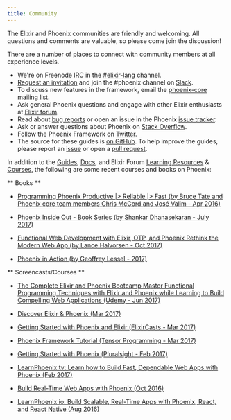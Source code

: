 ```yaml
---
title: Community
---
```


The Elixir and Phoenix communities are friendly and welcoming. All questions and comments are valuable, so please come join the discussion!

There are a number of places to connect with community members at all experience levels.

* We're on Freenode IRC in the [\#elixir-lang](http://webchat.freenode.net/?channels=elixir-lang) channel.
* [Request an invitation](https://elixir-slackin.herokuapp.com/) and join the #phoenix channel on [Slack](https://elixir-lang.slack.com).
* To discuss new features in the framework, email the [phoenix-core mailing list](http://groups.google.com/group/phoenix-core).
* Ask general Phoenix questions and engage with other Elixir enthusiasts at [Elixir forum](https://elixirforum.com/).
* Read about [bug reports](https://github.com/phoenixframework/phoenix/blob/master/CONTRIBUTING.md#bug-reports) or open an issue in the Phoenix [issue tracker](https://github.com/phoenixframework/phoenix/issues).
* Ask or answer questions about Phoenix on [Stack Overflow](http://stackoverflow.com/questions/tagged/phoenix-framework).
* Follow the Phoenix Framework on [Twitter](https://twitter.com/elixirphoenix).
* The source for these guides is [on GitHub](https://github.com/phoenixframework/phoenix_guides). To help improve the guides, please report an [issue](https://github.com/phoenixframework/phoenix_guides/issues) or open a [pull request](https://github.com/phoenixframework/phoenix_guides/pulls).

In addition to the [Guides](https://hexdocs.pm/phoenix/overview.html), [Docs](https://hexdocs.pm/phoenix/Phoenix.html), and Elixir Forum [Learning Resources](https://elixirforum.com/c/learning-resources) & [Courses](https://elixirforum.com/c/learning-resources/courses), the following are some recent courses and books on Phoenix:


** Books **

* [Programming Phoenix Productive |> Reliable |> Fast (by Bruce Tate and Phoenix core team members Chris McCord and José Valim - Apr 2016)](https://pragprog.com/book/phoenix/programming-phoenix)

* [Phoenix Inside Out - Book Series (by Shankar Dhanasekaran - July 2017)](https://shankardevy.com/phoenix-book/)

* [Functional Web Development with Elixir, OTP, and Phoenix Rethink the Modern Web App (by Lance Halvorsen - Oct 2017)](https://pragprog.com/book/cdc-elixir/learn-functional-programming-with-elixir)

* [Phoenix in Action (by Geoffrey Lessel - 2017)](https://manning.com/books/phoenix-in-action)

** Screencasts/Courses **

* [The Complete Elixir and Phoenix Bootcamp Master Functional Programming Techniques with Elixir and Phoenix while Learning to Build Compelling Web Applications (Udemy - Jun 2017)](https://www.udemy.com/the-complete-elixir-and-phoenix-bootcamp-and-tutorial/)

* [Discover Elixir & Phoenix (Mar 2017)](https://www.ludu.co/course/discover-elixir-phoenix)

* [Getting Started with Phoenix and Elixir (ElixirCasts - Mar 2017)](https://www.youtube.com/watch?v=THUG8J3xSYw&list=PLtTtLKRL6UYGxOHToRYnXBynon5plZ7Jd)

* [Phoenix Framework Tutorial (Tensor Programming - Mar 2017)](https://www.youtube.com/watch?v=irDC1nWKhZ8&index=6&list=PLJbE2Yu2zumAgKjSPyFtvYjP5LqgzafQq)

* [Getting Started with Phoenix (Pluralsight - Feb 2017)](https://www.pluralsight.com/courses/phoenix-getting-started)

* [LearnPhoenix.tv: Learn how to Build Fast, Dependable Web Apps with Phoenix (Feb 2017)](https://www.learnphoenix.tv/)

* [Build Real-Time Web Apps with Phoenix (Oct 2016)](https://pragprog.com/screencast/v-bhphnx/build-real-time-web-apps-with-phoenix)

* [LearnPhoenix.io: Build Scalable, Real-Time Apps with Phoenix, React, and React Native (Aug 2016)](https://www.learnphoenix.io/)
